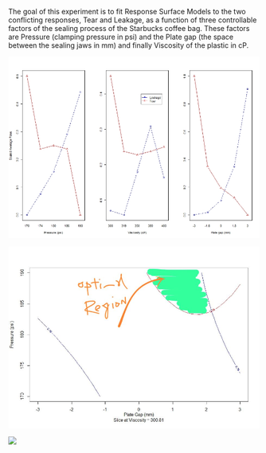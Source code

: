 The goal of this experiment is to fit Response Surface Models to the two conflicting responses, Tear and Leakage, as a function of three controllable factors of the sealing process of the Starbucks coffee bag. These factors are Pressure (clamping pressure in psi) and the Plate gap (the space between the sealing jaws in mm) and finally Viscosity of the plastic in cP.

![](./assets/images/TearVs.Leak.jpeg)

![](./assets/images/Result.jpeg)

![](./assets/images/desirability_profile.jpeg)